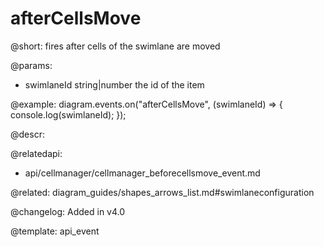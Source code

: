 afterCellsMove
==============

@short: fires after cells of the swimlane are moved

@params:
- swimlaneId    string|number	the id of the item

@example:
diagram.events.on("afterCellsMove", (swimlaneId) => {
    console.log(swimlaneId);
});

@descr:

@relatedapi:
- api/cellmanager/cellmanager_beforecellsmove_event.md

@related: diagram_guides/shapes_arrows_list.md#swimlaneconfiguration

@changelog:
Added in v4.0

@template: api_event
